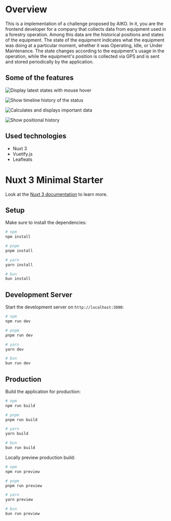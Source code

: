 # Overview

This is a implementation of a challenge proposed by AIKO. In it, you are the frontend developer for a company that collects data from equipment used in a forestry operation. Among this data are the historical positions and states of the equipment. The state of the equipment indicates what the equipment was doing at a particular moment, whether it was Operating, Idle, or Under Maintenance. The state changes according to the equipment's usage in the operation, while the equipment's position is collected via GPS and is sent and stored periodically by the application.

## Some of the features

![Display latest states with mouse hover](https://github.com/CristovaoBG/teste-frontend-v4/docs/markers.gif)

![Show timeline history of the status](https://github.com/CristovaoBG/teste-frontend-v4/docs/timeline.gif)

![Calculates and displays important data](https://github.com/CristovaoBG/teste-frontend-v4/docs/detail.gif)

![Show positional history](https://github.com/CristovaoBG/teste-frontend-v4/docs/detail.gif)

## Used technologies

- Nuxt 3
- Vuetify.js
- Leafleats

# Nuxt 3 Minimal Starter

Look at the [Nuxt 3 documentation](https://nuxt.com/docs/getting-started/introduction) to learn more.

## Setup

Make sure to install the dependencies:

```bash
# npm
npm install

# pnpm
pnpm install

# yarn
yarn install

# bun
bun install
```

## Development Server

Start the development server on `http://localhost:3000`:

```bash
# npm
npm run dev

# pnpm
pnpm run dev

# yarn
yarn dev

# bun
bun run dev
```

## Production

Build the application for production:

```bash
# npm
npm run build

# pnpm
pnpm run build

# yarn
yarn build

# bun
bun run build
```

Locally preview production build:

```bash
# npm
npm run preview

# pnpm
pnpm run preview

# yarn
yarn preview

# bun
bun run preview
```

